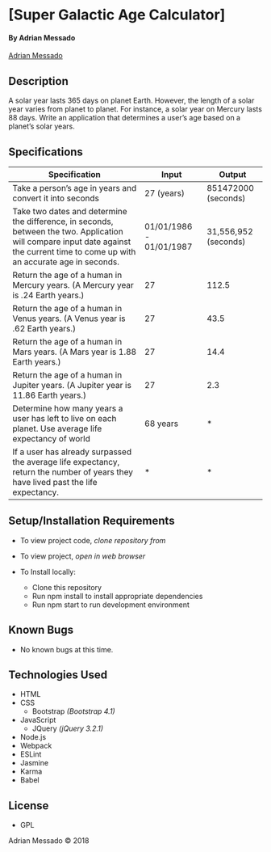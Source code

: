 # **[Super Galactic Age Calculator]**

#### By Adrian Messado
[Adrian Messado](https://github.com/url)
## Description

A solar year lasts 365 days on planet Earth. However, the length of a solar year varies from planet to planet. For instance, a solar year on Mercury lasts 88 days. Write an application that determines a user’s age based on a planet’s solar years.

## Specifications

| Specification | Input | Output |
| --- | --- | --- |
| Take a person’s age in years and convert it into seconds | 27 (years) | 851472000 (seconds)
| Take two dates and determine the difference, in seconds, between the two.  Application will compare input date against the current time to come up with an accurate age in seconds. | 01/01/1986 - 01/01/1987 | 31,556,952 (seconds)
| Return the age of a human in Mercury years. (A Mercury year is .24 Earth years.) | 27 | 112.5
| Return the age of a human in Venus years. (A Venus year is .62 Earth years.) | 27 | 43.5
| Return the age of a human in Mars years. (A Mars year is 1.88 Earth years.) | 27 | 14.4
| Return the age of a human in Jupiter years. (A Jupiter year is 11.86 Earth years.) | 27 | 2.3
| Determine how many years a user has left to live on each planet. Use average life expectancy of world  | 68 years | *
| If a user has already surpassed the average life expectancy, return the number of years they have lived past the life expectancy. | * | *


## Setup/Installation Requirements

* To view project code, _clone repository from_
* To view project, _open in web browser_

* To Install locally:
  * Clone this repository
  * Run npm install to install appropriate dependencies
  * Run npm start to run development environment

## Known Bugs
  * No known bugs at this time.


## Technologies Used

* HTML
* CSS
  * Bootstrap _(Bootstrap 4.1)_
* JavaScript
  * JQuery _(jQuery 3.2.1)_
* Node.js
* Webpack
* ESLint
* Jasmine
* Karma
* Babel

## License

* GPL

Adrian Messado © 2018
